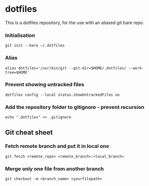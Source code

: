 # dotfiles
This is a dotfiles repository, for the use with an aliased git bare repo.

### Initialisation
`git init --bare ~/.dotfiles`

### Alias
`alias dotfiles='/usr/bin/git --git-dir=$HOME/.dotfiles/ --work-tree=$HOME'`

### Prevent showing untracked files
`dotfiles config --local status.showUntrackedFiles no`

### Add the repository folder to gitignore - prevent recursion
`echo ".dotfiles" >> .gitignore`

## Git cheat sheet

### Fetch remote branch and put it in local one
`git fetch <remote_repo> <remote_branch>:<local_branch>`

### Merge only one file from another branch
`git checkout -m <branch_name> <yourfilepath>`

